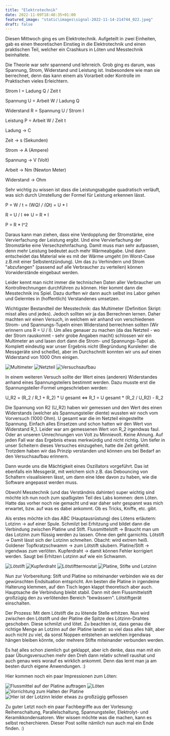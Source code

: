 ```yaml
---
title: "Elektrotechnik"
date: 2022-11-09T18:48:35+01:00
featured_image: "static\images\signal-2022-11-14-214744_022.jpeg"
draft: false
---
```


Diesen Mittwoch ging es um Elektrotechnik. Aufgeteilt in zwei Einheiten, gab es einen theoretischen Einstieg in die Elektrotechnik und einen praktischen Teil, welcher ein Crashkurs in Löten und Messtechnik beinhaltete.

Die Theorie war sehr spannend und lehrreich. Grob ging es darum, was Spannung, Strom, Widerstand und Leistung ist. Insbesondere wie man sie berrechnet, denn das kann einem als Vorarbeit oder Kontrolle im Praktischen vieles Erleichtern.

Strom I = Ladung Q / Zeit t

Spannung U = Arbeit W / Ladung Q

Widerstand R = Spannung U / Strom I

Leistung P = Arbeit W / Zeit t

Ladung -> C

Zeit -> s (Sekunden)

Strom -> A (Ampere)

Spannung -> V (Volt)

Arbeit -> Nm (Newton Meter)

Widerstand -> Ohm

Sehr wichtig zu wissen ist dass die Leistungsabgabe quadratisch verläuft, was sich durch Umstellung der Formel für Leistung erkennen lässt. 

P = W / t = (W*Q) / (Q*t) = U * I

R = U / I <=> U = R * I

P = R * I^2

Daraus kann man ziehen, dass eine Verdopplung der Stromstärke, eine Vervierfachung der Leistung ergibt. Und eine Vervierfachung der Stromstärke eine Versechzehnfachung. Damit muss man sehr aufpassen, denn mehr Leistung bedeutet auch mehr Wärmeabgabe. Und dann entscheidet das Material wie es mit der Wärme umgeht (im Worst-Case z.B.mit einer Selbstentzündung).
Um das zu Verhindern und Strom "abzufangen" (passend auf alle Verbraucher zu verteilen) können Vorwiderstände eingebaut werden.

Leider kennt man nicht immer die technischen Daten aller Verbraucher um Kontrollrechnungen durchführen zu können. Hier kommt dann die Messtechnik ins Spiel.
Dazu durften wir dann auch selbst ins Labor gehen und Gelerntes in (hoffentlich) Verstandenes umsetzen.

Wichtigster Bestandteil der Messtechnik: das Multimeter (Definition Skript: misst alles und jedes).
Jedoch sollten wir ja das Berrechnen lernen. Daher machten wir einen Versuch, in welchem wir anhand von verschiedenen Strom- und Spannungs-Tupeln einen Widerstand berrechnen sollten (Wir erinnern uns R = U / I). Um alles genauer zu machen (da das Netzteil - wo der Strom rauskommt - sehr grobe Angaben macht) schlossen wir ein Multimeter an und lasen dort dann die Strom- und Spannungs-Tupel ab. Komplett eindeutig war unser Ergebnis nicht (Begründung Kursleiter: die Messgeräte sind scheiße), aber im Durchschnitt konnten wir uns auf einen Widerstand von 1000 Ohm einigen.

![Multimeter](static\images\signal-2022-11-14-214744_002.jpeg)
![Netzteil](static\images\signal-2022-11-14-214744_003.jpeg)
![Versuchsaufbau](static\images\signal-2022-11-14-214744_027.jpeg)

In einem weiteren Versuch sollte der Wert eines (anderen) Widerstandes anhand eines Spannungsteilers bestimmt werden. Dazu musste erst die Spannungsteiler-Formel umgeschrieben werden:

U_R2 = (R_2 / R_1 + R_2) * U gesamt <=> R_1 = U gesamt * (R_2 / U_R2) - R_2

Die Spannung von R2 (U_R2) haben wir gemessen und den Wert des einen Widerstands (welcher als Spannungsteiler diente) wussten wir noch vom Vorversuch (1000 Ohm). U gesamt war die im Netzteil eingestellte Spannung. Einfach alles Einsetzen und schon hatten wir den Wert von Widerstand R_1. Leider war am gemessenen Wert von R_2 irgendwas faul. Oder an unseren Umrechnungen von Volt zu Minnievolt. Keine Ahnung. Auf jeden Fall war das Ergebnis etwas merkwürdig und nicht richtig. Um tiefer in unser Scheitern dieses Versuches einzugehen, hatte die Zeit gefehlt. Trotzdem haben wir das Prinzip verstanden und können uns bei Bedarf an den Versuchsaufbau erinnern.

Dann wurde uns die Mächtigkeit eines Oszillators vorgeführt. Das ist ebenfalls ein Messgerät, mit welchem sich z.B. das Debouncing von Schaltern visualisieren lässt, um dann eine Idee davon zu haben, wie die Software angepasst werden muss.

Obwohl Messtechnik (und das Verständnis dahinter) super wichtig sind möchte ich nun noch zum spaßigsten Teil des Labs kommen: dem Löten. Hatte das vorher noch nie gemacht und war daher sehr gespannt was mich erwartet, bzw. auf was es dabei ankommt. Ob es Tricks, Kniffe, etc. gibt.

Als erstes möchte ich das ABC (Hauptausrüstung) des Lötens erläutern:
Lotzinn -> auf einer Spule. Schmilzt bei Erhitzung und bildet dann die Verbindung zwischen Platine und Stift.
Flussmittelstift -> Braucht man um das Lotzinn zum flüssig werden zu lassen. Ohne den geht garnichts. 
Lötstift -> Damit lässt sich der Lotzinn schmelten. Obacht: wird extrem heiß.
Goldener Topfkratzschwamm -> zum Lötstift säubern.
Platine/Stift -> irgendwas zum verlöten.
Kupferdraht -> damit können Fehler korrigiert werden. Saugt bei Erhitzen Lotzinn auf wie ein Schwamm.

![Lötstift](static\images\signal-2022-11-14-214744_024.jpeg)
![Kupferdraht](static\images\signal-2022-11-14-214744_026.jpeg)
![Lötstifttermostat](static\images\signal-2022-11-14-214744_033.jpeg)
![Platine, Stifte und Lotzinn](static\images\signal-2022-11-14-214744_011.jpeg)

Nun zur Vorbereitung: Stift und Platine so miteinander verbinden wie es der gewünschten Endsituation entspricht. Am besten die Platine in irgendeine Halterung klemmen, auf den Tisch legen klappt theoretisch aber auch. Hauptsache die Verbindung bleibt stabil. Dann mit dem Flussmittelstift großzügig den zu verlötenden Bereich "bewässern". Lötstiftgerät einschalten.

Der Prozess: Mit dem Lötstift die zu lötende Stelle erhitzen. Nun wird zwischen den Lötstift und der Platine die Spitze des Lötzinn-Drahtes geschoben. Diese schmilzt und lötet. Zu beachten ist, dass genau die richtige Menge an Lotzinn auf der Platine landet: so viel dass alles hält, aber auch nicht zu viel, da sonst Noppen entstehen an welchen irgendwas hängen bleiben könnte, oder mehrere Stifte miteinander verbunden werden.

Es hat alles schon ziemlich gut geklappt, aber ich denke, dass man mit ein paar Übungsversuchen mehr den Dreh dann relativ schnell raushat und auch genau weis worauf es wirklich ankommt. Denn das lernt man ja am besten durch eigene Anwendungen. :)

Hier kommen noch ein paar Impressionen zum Löten:

![Flussmittel auf der Platine auftragen](static\images\signal-2022-11-14-214744_023.jpeg)
![Löten](static\images\signal-2022-11-14-214744_030.jpeg)
![Vorrichtung zum Halten der Platine](static\images\signal-2022-11-14-214744_030.jpeg)
![Hier ist der Lotzinn leider etwas zu großzügig geflossen](static\images\signal-2022-11-14-214744_016.jpeg)

Zu guter Letzt noch ein paar Fachbegriffe aus der Vorlesung: Reihenschaltung, Parallelschaltung, Spannungsteiler, Elektrolyt- und Keramikkondensatoren. Wer wissen möchte was die machen, kann es selbst recherchieren. Dieser Post sollte nämlich nun auch mal ein Ende finden. :)